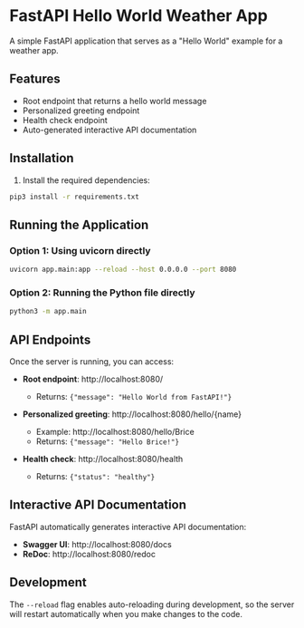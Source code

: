 # FastAPI Hello World Weather App

A simple FastAPI application that serves as a "Hello World" example for a weather app.

## Features

- Root endpoint that returns a hello world message
- Personalized greeting endpoint
- Health check endpoint
- Auto-generated interactive API documentation

## Installation

1. Install the required dependencies:

```bash
pip3 install -r requirements.txt
```

## Running the Application

### Option 1: Using uvicorn directly

```bash
uvicorn app.main:app --reload --host 0.0.0.0 --port 8080
```

### Option 2: Running the Python file directly

```bash
python3 -m app.main
```

## API Endpoints

Once the server is running, you can access:

- **Root endpoint**: http://localhost:8080/

  - Returns: `{"message": "Hello World from FastAPI!"}`

- **Personalized greeting**: http://localhost:8080/hello/{name}

  - Example: http://localhost:8080/hello/Brice
  - Returns: `{"message": "Hello Brice!"}`

- **Health check**: http://localhost:8080/health
  - Returns: `{"status": "healthy"}`

## Interactive API Documentation

FastAPI automatically generates interactive API documentation:

- **Swagger UI**: http://localhost:8080/docs
- **ReDoc**: http://localhost:8080/redoc

## Development

The `--reload` flag enables auto-reloading during development, so the server will restart automatically when you make changes to the code.
